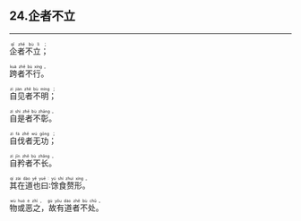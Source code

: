 ## 24.企者不立
---


<ruby><rb> 企者不立； </rb> <rt> qǐ  zhě  bù  lì ；</rt>
</ruby>

<ruby><rb> 跨者不行。 </rb> <rt> kuà  zhě  bù  xíng 。</rt>
</ruby>

<ruby><rb> 自见者不明； </rb> <rt> zì  jiàn  zhě  bù  míng ；</rt>
</ruby>

<ruby><rb> 自是者不彰。 </rb> <rt> zì  shì  zhě  bù  zhāng 。</rt>
</ruby>

<ruby><rb> 自伐者无功； </rb> <rt> zì  fá  zhě  wú  gōng ；</rt>
</ruby>

<ruby><rb> 自矜者不长。 </rb> <rt> zì  jīn  zhě  bù  zhǎng 。</rt>
</ruby>

<ruby><rb> 其在道也曰∶馀食赘形。 </rb> <rt> qí  zài  dào  yě  yuē ∶ yú  shí  zhuì  xíng 。</rt>
</ruby>

<ruby><rb> 物或恶之，故有道者不处。 </rb> <rt> wù  huò  è  zhī ， gù  yǒu  dào  zhě  bù  chǔ 。</rt>
</ruby>

<ruby><rb>  </rb> <rt></rt>
</ruby>

